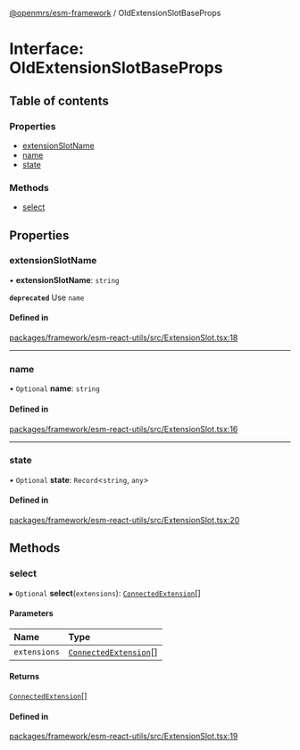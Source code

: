[@openmrs/esm-framework](../API.md) / OldExtensionSlotBaseProps

# Interface: OldExtensionSlotBaseProps

## Table of contents

### Properties

- [extensionSlotName](OldExtensionSlotBaseProps.md#extensionslotname)
- [name](OldExtensionSlotBaseProps.md#name)
- [state](OldExtensionSlotBaseProps.md#state)

### Methods

- [select](OldExtensionSlotBaseProps.md#select)

## Properties

### extensionSlotName

• **extensionSlotName**: `string`

**`deprecated`** Use `name`

#### Defined in

[packages/framework/esm-react-utils/src/ExtensionSlot.tsx:18](https://github.com/openmrs/openmrs-esm-core/blob/master/packages/framework/esm-react-utils/src/ExtensionSlot.tsx#L18)

___

### name

• `Optional` **name**: `string`

#### Defined in

[packages/framework/esm-react-utils/src/ExtensionSlot.tsx:16](https://github.com/openmrs/openmrs-esm-core/blob/master/packages/framework/esm-react-utils/src/ExtensionSlot.tsx#L16)

___

### state

• `Optional` **state**: `Record`<`string`, `any`\>

#### Defined in

[packages/framework/esm-react-utils/src/ExtensionSlot.tsx:20](https://github.com/openmrs/openmrs-esm-core/blob/master/packages/framework/esm-react-utils/src/ExtensionSlot.tsx#L20)

## Methods

### select

▸ `Optional` **select**(`extensions`): [`ConnectedExtension`](ConnectedExtension.md)[]

#### Parameters

| Name | Type |
| :------ | :------ |
| `extensions` | [`ConnectedExtension`](ConnectedExtension.md)[] |

#### Returns

[`ConnectedExtension`](ConnectedExtension.md)[]

#### Defined in

[packages/framework/esm-react-utils/src/ExtensionSlot.tsx:19](https://github.com/openmrs/openmrs-esm-core/blob/master/packages/framework/esm-react-utils/src/ExtensionSlot.tsx#L19)
